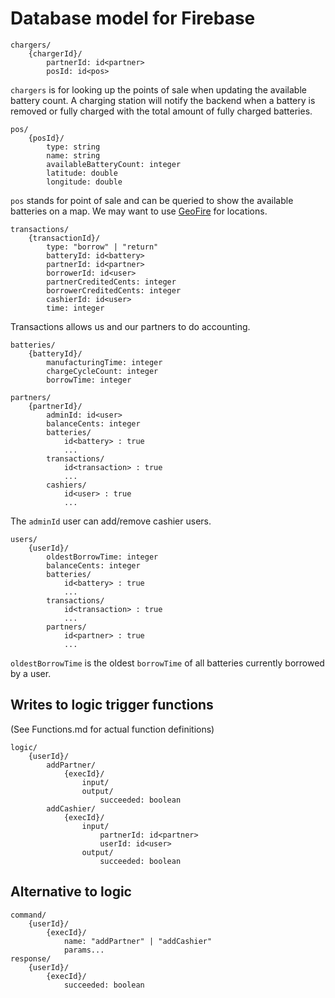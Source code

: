 # Database model for Firebase

```
chargers/
    {chargerId}/
		partnerId: id<partner>
		posId: id<pos>
```

`chargers` is for looking up the points of sale when updating the available battery count. A charging station will
notify the backend when a battery is removed or fully charged with the total amount of fully charged batteries.

```
pos/
	{posId}/
		type: string
		name: string
		availableBatteryCount: integer
		latitude: double
		longitude: double
```

`pos` stands for point of sale and can be queried to show the available batteries on a map. We may want to use
[GeoFire](https://github.com/firebase/geofire-js) for locations.

```
transactions/
	{transactionId}/
		type: "borrow" | "return"
		batteryId: id<battery>
		partnerId: id<partner>
		borrowerId: id<user>
		partnerCreditedCents: integer
		borrowerCreditedCents: integer
		cashierId: id<user>
		time: integer
```

Transactions allows us and our partners to do accounting.

```
batteries/
    {batteryId}/
		manufacturingTime: integer
		chargeCycleCount: integer
		borrowTime: integer
```

```
partners/
	{partnerId}/
    	adminId: id<user>
    	balanceCents: integer
		batteries/
    		id<battery> : true
	    	...
		transactions/
    		id<transaction> : true
	    	...
		cashiers/
    		id<user> : true
	    	...
```

The `adminId` user can add/remove cashier users.

```
users/
	{userId}/
		oldestBorrowTime: integer
		balanceCents: integer
		batteries/
    		id<battery> : true
	    	...
		transactions/
    		id<transaction> : true
	    	...
		partners/
    		id<partner> : true
	    	...
```

`oldestBorrowTime` is the oldest `borrowTime` of all batteries currently borrowed by a user.

## Writes to logic trigger functions

(See Functions.md for actual function definitions)

```
logic/
	{userId}/
		addPartner/
			{execId}/
				input/
				output/
					succeeded: boolean
		addCashier/
			{execId}/
				input/
					partnerId: id<partner>
					userId: id<user>
				output/
					succeeded: boolean
```

## Alternative to logic

```
command/
	{userId}/
		{execId}/
			name: "addPartner" | "addCashier"
			params...
response/
	{userId}/
		{execId}/
			succeeded: boolean
```
